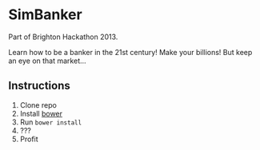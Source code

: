 SimBanker
=========

Part of Brighton Hackathon 2013.

Learn how to be a banker in the 21st century! Make your billions! But keep an eye on that market...

## Instructions

1. Clone repo
2. Install [bower](http://bower.io/)
3. Run `bower install`
4. ???
5. Profit
